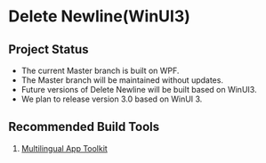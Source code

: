 # Delete Newline(WinUI3)

## Project Status
- The current Master branch is built on WPF.
- The Master branch will be maintained without updates.
- Future versions of Delete Newline will be built based on WinUI3.
- We plan to release version 3.0 based on WinUI 3.

## Recommended Build Tools
1. [Multilingual App Toolkit](https://marketplace.visualstudio.com/items?itemName=dts-publisher.mat2022)
